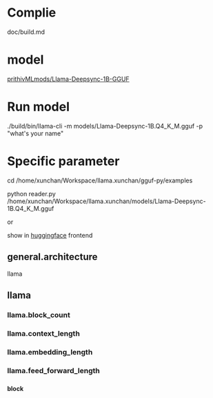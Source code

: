 # Complie

doc/build.md

# model

[prithivMLmods/Llama-Deepsync-1B-GGUF](https://huggingface.co/prithivMLmods/Llama-Deepsync-1B-GGUF)

# Run model

./build/bin/llama-cli -m models/Llama-Deepsync-1B.Q4_K_M.gguf -p "what's your name"

# Specific parameter

cd /home/xunchan/Workspace/llama.xunchan/gguf-py/examples

python reader.py  /home/xunchan/Workspace/llama.xunchan/models/Llama-Deepsync-1B.Q4_K_M.gguf

or

show in [huggingface](https://huggingface.co/) frontend

## general.architecture

llama

## llama

### llama.block_count

### llama.context_length

### llama.embedding_length

### llama.feed_forward_length

### 

#### block